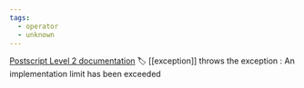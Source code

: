```yaml
---
tags:
  - operator
  - unknown
---
```

[Postscript Level 2 documentation](https://hepunx.rl.ac.uk/~adye/psdocs/ref/PSL2l.html#limitcheck)
🏷️ [[exception]]
throws the exception : An implementation limit has been exceeded